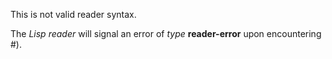  



This is not valid reader syntax. 



The *Lisp reader* will signal an error of *type* **reader-error** upon encountering #). 



